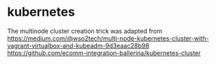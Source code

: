 # kubernetes

The multinode cluster creation trick was adapted from 
https://medium.com/@wso2tech/multi-node-kubernetes-cluster-with-vagrant-virtualbox-and-kubeadm-9d3eaac28b98
https://github.com/ecomm-integration-ballerina/kubernetes-cluster
